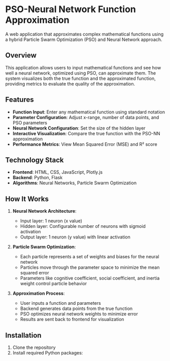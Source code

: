 # PSO-Neural Network Function Approximation

A web application that approximates complex mathematical functions using a hybrid Particle Swarm Optimization (PSO) and Neural Network approach.

## Overview

This application allows users to input mathematical functions and see how well a neural network, optimized using PSO, can approximate them. The system visualizes both the true function and the approximated function, providing metrics to evaluate the quality of the approximation.

## Features

- **Function Input**: Enter any mathematical function using standard notation
- **Parameter Configuration**: Adjust x-range, number of data points, and PSO parameters
- **Neural Network Configuration**: Set the size of the hidden layer
- **Interactive Visualization**: Compare the true function with the PSO-NN approximation
- **Performance Metrics**: View Mean Squared Error (MSE) and R² score

## Technology Stack

- **Frontend**: HTML, CSS, JavaScript, Plotly.js
- **Backend**: Python, Flask
- **Algorithms**: Neural Networks, Particle Swarm Optimization

## How It Works

1. **Neural Network Architecture**:
   - Input layer: 1 neuron (x value)
   - Hidden layer: Configurable number of neurons with sigmoid activation
   - Output layer: 1 neuron (y value) with linear activation

2. **Particle Swarm Optimization**:
   - Each particle represents a set of weights and biases for the neural network
   - Particles move through the parameter space to minimize the mean squared error
   - Parameters like cognitive coefficient, social coefficient, and inertia weight control particle behavior

3. **Approximation Process**:
   - User inputs a function and parameters
   - Backend generates data points from the true function
   - PSO optimizes neural network weights to minimize error
   - Results are sent back to frontend for visualization

## Installation

1. Clone the repository
2. Install required Python packages: